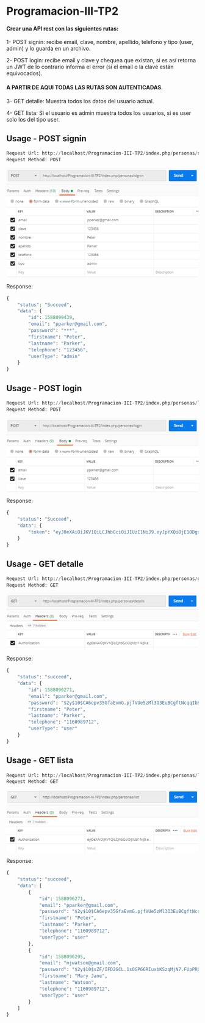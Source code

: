 # Programacion-III-TP2

#### Crear una API rest con las siguientes rutas:

1- POST signin: recibe email, clave, nombre, apellido, telefono y tipo (user, admin) y lo guarda en un archivo.

2- POST login: recibe email y clave y chequea que existan, si es así retorna un JWT de lo contrario informa el error (si el email o la clave están equivocados).

#### A PARTIR DE AQUI TODAS LAS RUTAS SON AUTENTICADAS.

3- GET detalle: Muestra todos los datos del usuario actual.

4- GET lista: Si el usuario es admin muestra todos los usuarios, si es user solo los del tipo user.

## Usage - POST signin

```python
Request Url: http://localhost/Programacion-III-TP2/index.php/personas/signin
Request Method: POST
```
<img src="/readme_images/readme_img1.png" style="display:block; margin:auto;"></img>

Response:

```python
{
    "status": "Succeed",
    "data": {
        "id": 1588099439,
        "email": "pparker@gmail.com",
        "password": "***",
        "firstname": "Peter",
        "lastname": "Parker",
        "telephone": "123456",
        "userType": "admin"
    }
}
```

## Usage - POST login

```python
Request Url: http://localhost/Programacion-III-TP2/index.php/personas/login
Request Method: POST
```
<img src="/readme_images/readme_img2.png" style="display:block; margin:auto;"></img>

Response:

```python
{
    "status": "Succeed",
    "data": {
        "token": "eyJ0eXAiOiJKV1QiLCJhbGciOiJIUzI1NiJ9.eyJpYXQiOjE1ODgxMDIyMjIsImV4cCI6MTU4ODEwMjI4MiwiZW1haWwiOiJwcGFya2VyQGdtYWlsLmNvbSIsImZpcnN0bmFtZSI6IlBldGVyIiwibGFzdG5hbWUiOiJQYXJrZXIiLCJ1c2VyX3R5cGUiOiJ1c2VyIn0.7SGsqmul9TmltFkdyhEkA_p8gRjMK3y4c6t0ZoR1DwY"
    }
}
```

## Usage - GET detalle

```python
Request Url: http://localhost/Programacion-III-TP2/index.php/personas/details
Request Method: GET
```
<img src="/readme_images/readme_img3.PNG" style="display:block; margin:auto;"></img>

Response:

```python
{
    "status": "succeed",
    "data": {
        "id": 1588096271,
        "email": "pparker@gmail.com",
        "password": "$2y$10$CA6epv35GfaEvmG.pjfVUe5zMl3O3EuBCgftNcqqIbKpr7ueMuftK",
        "firstname": "Peter",
        "lastname": "Parker",
        "telephone": "1160989712",
        "userType": "user"
    }
}
```

## Usage - GET lista

```python
Request Url: http://localhost/Programacion-III-TP2/index.php/personas/list
Request Method: GET
```
<img src="/readme_images/readme_img4.PNG" style="display:block; margin:auto;"></img>

Response:

```python
{
    "status": "succeed",
    "data": [
        {
            "id": 1588096271,
            "email": "pparker@gmail.com",
            "password": "$2y$10$CA6epv35GfaEvmG.pjfVUe5zMl3O3EuBCgftNcqqIbKpr7ueMuftK",
            "firstname": "Peter",
            "lastname": "Parker",
            "telephone": "1160989712",
            "userType": "user"
        },
        {
            "id": 1588096295,
            "email": "mjwatson@gmail.com",
            "password": "$2y$10$sZF/IFD2GCL.1sOGP66RIuxbKSzqMjN7.FUpPROyLHfF/DMU1O6CG",
            "firstname": "Mary Jane",
            "lastname": "Watson",
            "telephone": "1160989712",
            "userType": "user"
        }
    ]
}
```